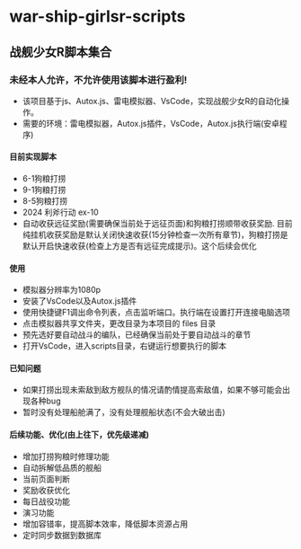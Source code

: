 # war-ship-girlsr-scripts
## 战舰少女R脚本集合
### 未经本人允许，不允许使用该脚本进行盈利!
* 该项目基于js、Autox.js、雷电模拟器、VsCode，实现战舰少女R的自动化操作。
* 需要的环境：雷电模拟器，Autox.js插件，VsCode，Autox.js执行端(安卓程序)

#### 目前实现脚本
* 6-1狗粮打捞
* 9-1狗粮打捞
* 8-5狗粮打捞
* 2024 利斧行动 ex-10
* 自动收获远征奖励(需要确保当前处于远征页面)和狗粮打捞顺带收获奖励.
  目前纯挂机收获奖励是默认关闭快速收获(15分钟检查一次所有章节)，狗粮打捞是默认开启快速收获(检查上方是否有远征完成提示)。这个后续会优化

#### 使用
* 模拟器分辨率为1080p
* 安装了VsCode以及Autox.js插件
* 使用快捷键F1调出命令列表，点击监听端口。执行端在设置打开连接电脑选项
* 点击模拟器共享文件夹，更改目录为本项目的 files 目录
* 预先选好要自动战斗的编队，已经确保当前处于要自动战斗的章节
* 打开VsCode，进入scripts目录，右键运行想要执行的脚本

#### 已知问题
* 如果打捞出现未索敌到敌方舰队的情况请酌情提高索敌值，如果不够可能会出现各种bug
* 暂时没有处理船舱满了，没有处理舰船状态(不会大破出击)
#### 后续功能、优化(由上往下，优先级递减)
* 增加打捞狗粮时修理功能
* 自动拆解低品质的舰船
* 当前页面判断
* 奖励收获优化
* 每日战役功能
* 演习功能
* 增加容错率，提高脚本效率，降低脚本资源占用
* 定时同步数据到数据库
